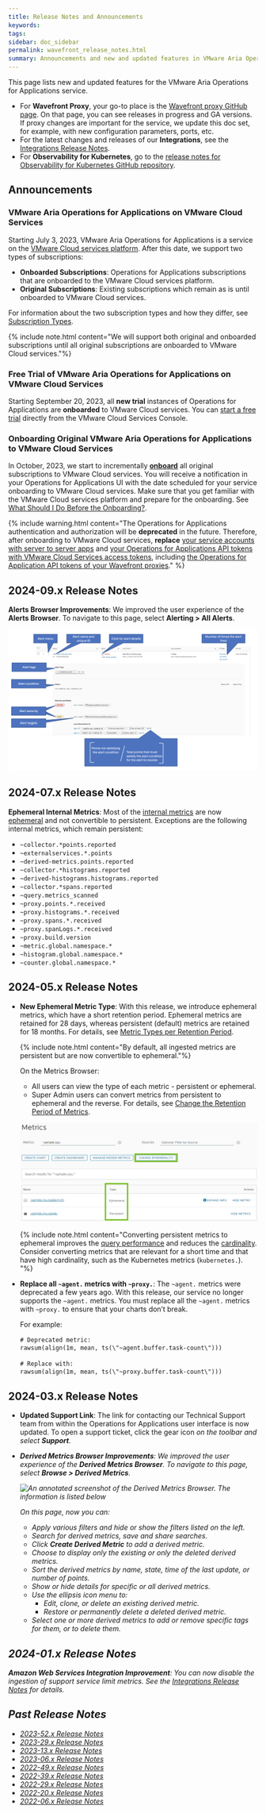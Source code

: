 ```yaml
---
title: Release Notes and Announcements
keywords:
tags:
sidebar: doc_sidebar
permalink: wavefront_release_notes.html
summary: Announcements and new and updated features in VMware Aria Operations for Applications (formerly known as Tanzu Observability by Wavefront).
---
```


This page lists new and updated features for the VMware Aria Operations for Applications service.

* For **Wavefront Proxy**, your go-to place is the [Wavefront proxy GitHub page](https://GitHub.com/wavefrontHQ/java/releases). On that page, you can see releases in progress and GA versions. If proxy changes are important for the service, we update this doc set, for example, with new configuration parameters, ports, etc.
* For the latest changes and releases of our **Integrations**, see the [Integrations Release Notes](integrations_new_changed.html).
* For **Observability for Kubernetes**, go to the [release notes for Observability for Kubernetes GitHub repository](https://github.com/wavefrontHQ/observability-for-kubernetes/releases).

## Announcements

### VMware Aria Operations for Applications on VMware Cloud Services

Starting July 3, 2023, VMware Aria Operations for Applications is a service on the [VMware Cloud services platform](https://console.cloud.vmware.com/). After this date, we support two types of subscriptions: 

* **Onboarded Subscriptions**: Operations for Applications subscriptions that are onboarded to the VMware Cloud services platform. 
* **Original Subscriptions**: Existing subscriptions which remain as is until onboarded to VMware Cloud services. 
   
For information about the two subscription types and how they differ, see [Subscription Types](subscriptions-differences.html).
 
{% include note.html content="We will support both original and onboarded subscriptions until all original subscriptions are onboarded to VMware Cloud services."%}

### Free Trial of VMware Aria Operations for Applications on VMware Cloud Services

Starting September 20, 2023, all **new trial** instances of Operations for Applications are **onboarded** to VMware Cloud services. You can [start a free trial](start_trial.html) directly from the VMware Cloud Services Console.

### Onboarding Original VMware Aria Operations for Applications to VMware Cloud Services

In October, 2023, we start to incrementally [**onboard**](csp_migration.html) all original subscriptions to VMware Cloud services. You will receive a notification in your Operations for Applications UI with the date scheduled for your service onboarding to VMware Cloud services. Make sure that you get familiar with the VMware Cloud services platform and prepare for the onboarding. See [What Should I Do Before the Onboarding?](csp_migration.html#what-should-i-do-before-the-onboarding).

{% include warning.html content="The Operations for Applications authentication and authorization will be **deprecated** in the future. Therefore, after onboarding to VMware Cloud services, **replace** [your service accounts with server to server apps](csp_migration.html#how-to-replace-a-service-account-with-a-server-to-server-app) and [your Operations for Applications API tokens with VMware Cloud Services access tokens](csp_migration.html#how-to-replace-an-operations-for-applications-api-token-with-a-vmware-cloud-services-access-token), including [the Operations for Application API tokens of your Wavefront proxies](csp_migration.html#how-to-replace-the-operations-for-application-api-token-of-a-wavefront-proxy)." %}

## 2024-09.x Release Notes

**Alerts Browser Improvements**: We improved the user experience of the **Alerts Browser**. To navigate to this page, select **Alerting > All Alerts**.

  ![An annotated screenshot of the Alerts Browser.](images/alert_firing.png)



## 2024-07.x Release Notes

**Ephemeral Internal Metrics**: Most of the [internal metrics](wavefront-internal-metrics.html) are now [ephemeral](metric_types.html#metric-types-per-retention-period) and not convertible to persistent. Exceptions are the following internal metrics, which remain persistent:

- `~collector.*points.reported`
- `~externalservices.*.points`
- `~derived-metrics.points.reported`
- `~collector.*histograms.reported`
- `~derived-histograms.histograms.reported`
- `~collector.*spans.reported`
- `~query.metrics_scanned`
- `~proxy.points.*.received`
- `~proxy.histograms.*.received`
- `~proxy.spans.*.received`
- `~proxy.spanLogs.*.received`
- `~proxy.build.version`
- `~metric.global.namespace.*`
- `~histogram.global.namespace.*`
- `~counter.global.namespace.*`



## 2024-05.x Release Notes

* **New Ephemeral Metric Type**: With this release, we introduce ephemeral metrics, which have a short retention period. Ephemeral metrics are retained for 28 days, whereas persistent (default) metrics are retained for 18 months. For details, see [Metric Types per Retention Period](metric_types.html#metric-types-per-retention-period).

  {% include note.html content="By default, all ingested metrics are persistent but are now convertible to ephemeral."%}

  On the Metrics Browser:
  
  * All users can view the type of each metric - persistent or ephemeral.
  * Super Admin users can convert metrics from persistent to ephemeral and the reverse. For details, see [Change the Retention Period of Metrics](metrics_managing.html#change-the-retention-period-of-metrics).
    
  ![A screenshot of the Metrics Browser with highlighted the new Type column and the new Change Ephemerality button.](images/metrics_browser_RNs.png)

  {% include note.html content="Converting persistent metrics to ephemeral improves the [query performance](query_language_performance.html) and reduces the [cardinality](cardinality.html). Consider converting metrics that are relevant for a short time and that have high cardinality, such as the Kubernetes metrics (`kubernetes.`). "%}

* **Replace all `~agent.` metrics with `~proxy.`**: The `~agent.` metrics were deprecated a few years ago. With this release, our service no longer supports the `~agent.` metrics. You must replace all the `~agent.` metrics with `~proxy.` to ensure that your charts don’t break.

  For example: 

  ```
  # Deprecated metric: 
  rawsum(align(1m, mean, ts(\"~agent.buffer.task-count\")))

  # Replace with:
  rawsum(align(1m, mean, ts(\"~proxy.buffer.task-count\")))
  ``````

## 2024-03.x Release Notes

* **Updated Support Link**: The link for contacting our Technical Support team from within the Operations for Applications user interface is now updated. To open a support ticket, click the gear icon <i class="fa fa-cog"/> on the toolbar and select **Support**.

* **Derived Metrics Browser Improvements**: We improved the user experience of the **Derived Metrics Browser**. To navigate to this page, select **Browse > Derived Metrics**.

  ![An annotated screenshot of the Derived Metrics Browser. The information is listed below](images/derived_metrics.png)

  On this page, now you can:

  * Apply various filters and hide or show the filters listed on the left.
  * Search for derived metrics, save and share searches.
  * Click **Create Derived Metric** to add a derived metric.
  * Choose to display only the existing or only the deleted derived metrics.
  * Sort the derived metrics by name, state, time of the last update, or number of points.
  * Show or hide details for specific or all derived metrics.
  * Use the ellipsis icon menu to:
    * Edit, clone, or delete an existing derived metric.
    * Restore or permanently delete a deleted derived metric.
  * Select one or more derived metrics to add or remove specific tags for them, or to delete them.

## 2024-01.x Release Notes

**Amazon Web Services Integration Improvement**: You can now disable the ingestion of support service limit metrics. See the [Integrations Release Notes](integrations_new_changed.html#january-2024) for details.

## Past Release Notes
- [2023-52.x Release Notes](2023-52.x_release_notes.html)
- [2023-29.x Release Notes](2023-29.x_release_notes.html)
- [2023-13.x Release Notes](2023-13.x_release_notes.html)
- [2023-06.x Release Notes](2023-06.x_release_notes.html)
- [2022-49.x Release Notes](2022-49.x_release_notes.html)
- [2022-39.x Release Notes](2022-39.x_release_notes.html)
- [2022-29.x Release Notes](2022-29.x_release_notes.html)
- [2022-20.x Release Notes](2022-20.x_release_notes.html)
- [2022-06.x Release Notes](2022-06.x_release_notes.html)